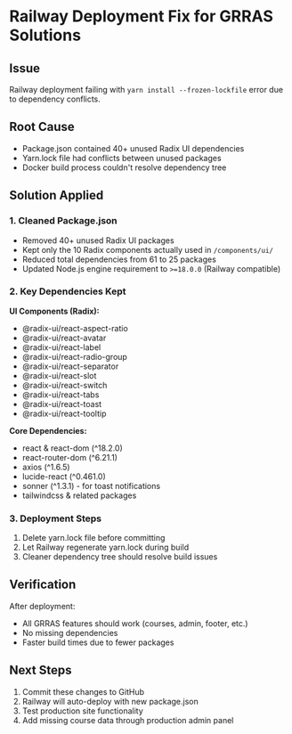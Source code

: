 # Railway Deployment Fix for GRRAS Solutions

## Issue
Railway deployment failing with `yarn install --frozen-lockfile` error due to dependency conflicts.

## Root Cause
- Package.json contained 40+ unused Radix UI dependencies
- Yarn.lock file had conflicts between unused packages
- Docker build process couldn't resolve dependency tree

## Solution Applied

### 1. Cleaned Package.json
- Removed 40+ unused Radix UI packages
- Kept only the 10 Radix components actually used in `/components/ui/`
- Reduced total dependencies from 61 to 25 packages
- Updated Node.js engine requirement to `>=18.0.0` (Railway compatible)

### 2. Key Dependencies Kept
**UI Components (Radix):**
- @radix-ui/react-aspect-ratio
- @radix-ui/react-avatar  
- @radix-ui/react-label
- @radix-ui/react-radio-group
- @radix-ui/react-separator
- @radix-ui/react-slot
- @radix-ui/react-switch
- @radix-ui/react-tabs
- @radix-ui/react-toast
- @radix-ui/react-tooltip

**Core Dependencies:**
- react & react-dom (^18.2.0)
- react-router-dom (^6.21.1) 
- axios (^1.6.5)
- lucide-react (^0.461.0)
- sonner (^1.3.1) - for toast notifications
- tailwindcss & related packages

### 3. Deployment Steps
1. Delete yarn.lock file before committing
2. Let Railway regenerate yarn.lock during build
3. Cleaner dependency tree should resolve build issues

## Verification
After deployment:
- All GRRAS features should work (courses, admin, footer, etc.)
- No missing dependencies
- Faster build times due to fewer packages

## Next Steps
1. Commit these changes to GitHub
2. Railway will auto-deploy with new package.json
3. Test production site functionality
4. Add missing course data through production admin panel
